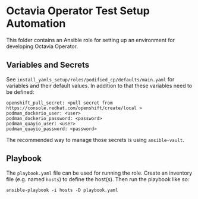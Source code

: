 # Octavia Operator Test Setup Automation
This folder contains an Ansible role for setting up an environment for
developing Octavia Operator.

## Variables and Secrets

See `install_yamls_setup/roles/podified_cp/defaults/main.yaml` for variables 
and their default values. In addition to that these variables need to be 
defined:

    openshift_pull_secret: <pull secret from https://console.redhat.com/openshift/create/local >
    podman_dockerio_user: <user>
    podman_dockerio_password: <password>
    podman_quayio_user: <user>
    podman_quayio_password: <password>

The recommended way to manage those secrets is using `ansible-vault`.

## Playbook

The `playbook.yaml` file can be used for running the role. Create an
inventory file (e.g. named `hosts`) to define the host(s). Then run the playbook
like so:

    ansible-playbook -i hosts -D playbook.yaml
